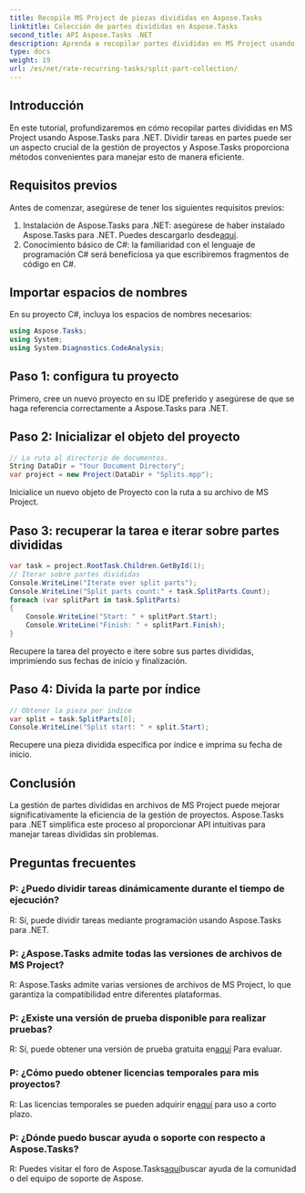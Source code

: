 ```yaml
---
title: Recopile MS Project de piezas divididas en Aspose.Tasks
linktitle: Colección de partes divididas en Aspose.Tasks
second_title: API Aspose.Tasks .NET
description: Aprenda a recopilar partes divididas en MS Project usando Aspose.Tasks para .NET. Este completo tutorial le guiará paso a paso a través del proceso.
type: docs
weight: 19
url: /es/net/rate-recurring-tasks/split-part-collection/
---
```

## Introducción
En este tutorial, profundizaremos en cómo recopilar partes divididas en MS Project usando Aspose.Tasks para .NET. Dividir tareas en partes puede ser un aspecto crucial de la gestión de proyectos y Aspose.Tasks proporciona métodos convenientes para manejar esto de manera eficiente.
## Requisitos previos
Antes de comenzar, asegúrese de tener los siguientes requisitos previos:
1. Instalación de Aspose.Tasks para .NET: asegúrese de haber instalado Aspose.Tasks para .NET. Puedes descargarlo desde[aquí](https://releases.aspose.com/tasks/net/).
2. Conocimiento básico de C#: la familiaridad con el lenguaje de programación C# será beneficiosa ya que escribiremos fragmentos de código en C#.

## Importar espacios de nombres
En su proyecto C#, incluya los espacios de nombres necesarios:
```csharp
using Aspose.Tasks;
using System;
using System.Diagnostics.CodeAnalysis;

```

## Paso 1: configura tu proyecto
Primero, cree un nuevo proyecto en su IDE preferido y asegúrese de que se haga referencia correctamente a Aspose.Tasks para .NET.
## Paso 2: Inicializar el objeto del proyecto
```csharp
// La ruta al directorio de documentos.
String DataDir = "Your Document Directory";
var project = new Project(DataDir + "Splits.mpp");
```
Inicialice un nuevo objeto de Proyecto con la ruta a su archivo de MS Project.
## Paso 3: recuperar la tarea e iterar sobre partes divididas
```csharp
var task = project.RootTask.Children.GetById(1);
// Iterar sobre partes divididas
Console.WriteLine("Iterate over split parts");
Console.WriteLine("Split parts count:" + task.SplitParts.Count);
foreach (var splitPart in task.SplitParts)
{
    Console.WriteLine("Start: " + splitPart.Start);
    Console.WriteLine("Finish: " + splitPart.Finish);
}
```
Recupere la tarea del proyecto e itere sobre sus partes divididas, imprimiendo sus fechas de inicio y finalización.
## Paso 4: Divida la parte por índice
```csharp
// Obtener la pieza por índice
var split = task.SplitParts[0];
Console.WriteLine("Split start: " + split.Start);
```
Recupere una pieza dividida específica por índice e imprima su fecha de inicio.

## Conclusión
La gestión de partes divididas en archivos de MS Project puede mejorar significativamente la eficiencia de la gestión de proyectos. Aspose.Tasks para .NET simplifica este proceso al proporcionar API intuitivas para manejar tareas divididas sin problemas.
## Preguntas frecuentes
### P: ¿Puedo dividir tareas dinámicamente durante el tiempo de ejecución?
R: Sí, puede dividir tareas mediante programación usando Aspose.Tasks para .NET.
### P: ¿Aspose.Tasks admite todas las versiones de archivos de MS Project?
R: Aspose.Tasks admite varias versiones de archivos de MS Project, lo que garantiza la compatibilidad entre diferentes plataformas.
### P: ¿Existe una versión de prueba disponible para realizar pruebas?
 R: Sí, puede obtener una versión de prueba gratuita en[aquí](https://releases.aspose.com/) Para evaluar.
### P: ¿Cómo puedo obtener licencias temporales para mis proyectos?
 R: Las licencias temporales se pueden adquirir en[aquí](https://purchase.aspose.com/temporary-license/) para uso a corto plazo.
### P: ¿Dónde puedo buscar ayuda o soporte con respecto a Aspose.Tasks?
 R: Puedes visitar el foro de Aspose.Tasks[aquí](https://forum.aspose.com/c/tasks/15)buscar ayuda de la comunidad o del equipo de soporte de Aspose.